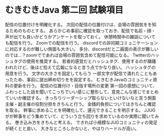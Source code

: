 # むきむきJava 第二回 試験項目
配信の位置付けを明確化する。
  次回の配信の位置付けは、会場の雰囲気をを知るためのものとする。
  あらかじめ事前に確認を取っておき、配信で名前・顔・声が出ても良いかどうかアンケートを取っておく。
  休憩時間中の雑談についても配信を行う。
Zoomでの配信を行う。
  discordでの非同期コミュニケーションに対応するのが難しい側面も大きい。
  多分、discordだと二画面の表示が難しいのでは…？zoomでであれば会場の雰囲気含めて配信可能になる。
Twitterのハッシュタグの使用を推奨する。
  若者的感覚だとハッシュタグ、使用するのが躊躇われたけど、後ほど拾えて広報になると言う点でかなり良い。
  ハッシュタグの用意を行う。
文字の大きさを固定してもらう
  一部文字が配信で潰れたこともあったため、事前に提出締め切りをを設定する。
むきむきJavaのコミュニティ資料の更新を行う。
  配信の位置付け・目指す場所の変更
  第一回の感想について、ふわっとした話を聞いてこっちでいい感じに整形して、意見こんな感じでまとめていいか確認する。
きっちりリーダーシップ取らないといけないなと言う側面
  主催・副主催の役割分担をきちんと行う。
  金銭的負担についてはきちんと確認を取る。
  幹事に求めることを明確化して、還元できることを明示する。
     JJUGがが幹事をどう集めていて、どういう立ち回りを求めているのか実際に聞いてみる。
巻き込み方をきちんと考える。
  できれば小規模なJUGコミュニティの発足が続くとと良い。
    大きなところしかないと、やはりハードルが高い。
